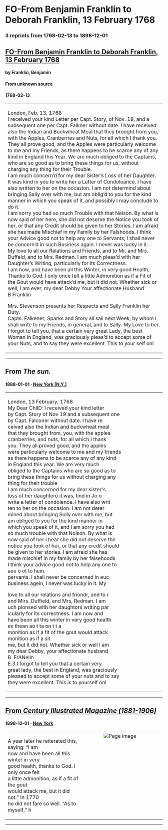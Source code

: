 
# FO-From Benjamin Franklin to Deborah Franklin, 13 February 1768

### 3 reprints from 1768-02-13 to 1898-12-01

## [FO-From Benjamin Franklin to Deborah Franklin, 13 February 1768](https://founders.archives.gov/documents/Franklin/01-15-02-0024)

#### by Franklin, Benjamin

#### From unknown source

#### 1768-02-13

<table style="width: 100%;"><tr><td style="width: 50%">

  
London, Feb. 13, 1768  
I received your kind Letter per Capt. Story,  of Nov. 19, and a subsequent one per Capt. Falkner without date. I have received also the Indian and Buckwheat Meal that they brought from you, with the Apples, Cranberries and Nuts, for all which I thank you. They all prove good, and the Apples were particularly welcome to me and my Friends, as there happens to be scarce any of any kind in England this Year. We are much obliged to the Captains, who are so good as to bring these things for us, without charging any thing for their Trouble.  
I am much concern’d for my dear Sister’s Loss of her Daughter. It was kind in you to write her a Letter of Condoleance. I have also written to her on the occasion. I am not determind about bringing Sally over with me, but am oblig’d to you for the kind manner in which you speak of it, and possibly I may conclude to do it.  
I am sorry you had so much Trouble with that Nelson. By what is now said of her here, she did not deserve the Notice you took of her, or that any Credit should be given to her Stories. I am afraid she has made Mischief in my Family by her Falshoods. I think your Advice good not to help any one to Servants; I shall never be concern’d in such Business again. I never was lucky in it.  
My love to all our Relations and Friends, and to Mr. and Mrs. Duffeld, and to Mrs. Redman. I am much pleas’d with her Daughter’s Writing, particularly for its Correctness.  
I am now, and have been all this Winter, in very good Health, Thanks to God. I only once felt a little Admonition as if a Fit of the Gout would have attack’d me, but it did not. Whether sick or well, I am ever, my dear Debby Your affectionate Husband  
B Franklin  
  
Mrs. Stevenson presents her Respects and Sally Franklin her Duty.  
Capts. Falkener, Sparks and Story all sail next Week, by whom I shall write to my Friends, in general, and to Sally. My Love to her.  
I forgot to tell you, that a certain very great Lady, the best Woman in England,  was graciously pleas’d to accept some of your Nuts, and to say they were excellent. This to your self onl
</td></tr></table>

---

## From _The sun._

#### 1888-01-01 &middot; [New York [N.Y.]](http://dbpedia.org/resource/New_York_City)

<table style="width: 100%;"><tr><td style="width: 50%">

  
London, 13 February, 1768  
My Dear ChIlD: I received your kind letter  
by Capt. Story of Nov 19 and a subsequent one  
by Capt. Falconer without date. I have re  
ceived also the Indian and buckwheat meal  
that they brought from, you, with the applea  
cranberries, and nuts, for all which I thank  
you. They all proved good, and the apples  
were particularly welcome to me and my friends  
as there happens to be scarce any of any kind  
in England this year. We are very much  
obliged to the Captains who are so good as to  
bring these things for us without charging any­  
thing for their trouble  
I am much concerned for my dear sister&#x27;s  
loss of her daughtero it was, tind in Jo o  
write a letter of condolence. I have also writ­  
ten to her on the occasion. I am not deter­  
mined about bringing Sully over with me, but  
am obliged to you for the kind manner in  
which you speak of it, and I am sorry you had  
so much trouble with that Nolson. By what is  
now said of her I hear she did not deserve the  
notice you took of her, or that any credit should  
be given to her stories. I am afraid she has  
made mischief in my family by her falsehoods  
I think your advice good not to help any one to  
aee o ot to hein.  
pervants. I shall never be concerned in euc  
business agein, I never was lucky in it. My  
  
love to all our relations and friondr, and to r  
and Mirs. Duffield, and Mrs, Redman. I am  
uch plonsed with her daughtors writing par­  
icularly for its correctness. I am now and  
have beon all this winter in very good health  
ex thean ao t ta on t  t a­  
monition as if a fit of the gout would attack  
monition as if a sit  
me, but it did not. Whether sick or well I am  
my dear Debby, your affectionate husband  
B. FrANelIn  
E.3.I forgot to tell you that a certain very  
great lady, the best in England, was graciously  
pleased to accept some of your nuts and to say  
they were excellent. This is to yourself onl
</td></tr></table>

---

## [From _Century Illustrated Magazine (1881-1906)_](https://archive.org/details/sim_century-illustrated-monthly-magazine_1898-12_57_2/page/n138/mode/1up?view=theater)

#### 1898-12-01 &middot; [New York](http://dbpedia.org/resource/New_York_City)

<table style="width: 100%;"><tr><td style="width: 50%">

  
A year later he reiterated this, saying: “I am  
now and have been all this winter in very  
good health, thanks to God. I only once felt  
a little admonition, as if a fit of the gout  
would attack me, but it did not.” In 1770  
he did not fare so well. “As to myself,” h
</td><td style="width: 50%; max-height: 75%; margin: auto; display: block;">
<img alt="Page image" src="https://iiif.archive.org/iiif/sim_century-illustrated-monthly-magazine_1898-12_57_2&#0036;138/pct:49.800000,15.145788,35.680000,7.748380/600,/0/default.jpg"/>
</td>
</tr></table>

---

